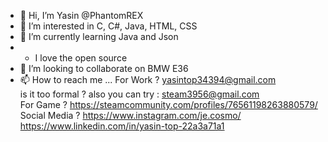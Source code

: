 - 👋 Hi, I’m Yasin  @PhantomREX
- 👀 I’m interested in C, C#, Java, HTML, CSS 
- 🌱 I’m currently learning  Java and Json
-  *   I love the open source 
- 💞️ I’m looking to collaborate on BMW E36
- 📫 How to reach me ...
For Work ?  yasintop34394@gmail.com   </br>  is it too formal ?   also you can try : steam3956@gmail.com </br>
For Game ? https://steamcommunity.com/profiles/76561198263880579/  </br>
Social Media ? https://www.instagram.com/je.cosmo/ </br>
https://www.linkedin.com/in/yasin-top-22a3a71a1
<!---
PhantomREX/PhantomREX is a ✨ special ✨ repository because its `README.md` (this file) appears on your GitHub profile.
You can click the Preview link to take a look at your changes.
--->
